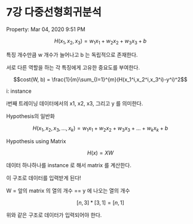 # 7강 다중선형회귀분석

Property: Mar 04, 2020 9:51 PM

$$H(x_1, x_2, x_3) = w_1x_1 + w_2x_2 + w_3x_3 + b$$

특징 개수만큼 w 개수가 늘어나고 b 는 독립적으로 존재한다.

서로 다른 역할을 하는 각 특징에게 고유한 중요도를 부여한다.

$$cost(W, b) = \frac{1}{m}\sum_{I=1}^{m}(H(x_1^i,x_2^i,x_3^i)-y^i)^2$$

i: instance

i번째 트레이닝 데이터에서의 x1, x2, x3, 그리고 y 를 의미한다.

Hypothesis의 일반화

$$H(x_1, x_2, x_3, ... , x_k) = w_1x_1 + w_2x_2 + w_3x_3 + ... + w_kx_k +  b$$

Hypothesis using Matrix

$$H(x)=XW$$

데이터 하나하나를 instance 로 해서 matrix 를 계산한다.

이 구조로 데이터를 입력받게 된다!

W = 앞의 matrix 의 열의 개수 == y 에 나오는 열의 개수

$$[n, 3] * [3, 1] = [n, 1]$$

위와 같은 구조로 데이터가 입력되어야 한다.